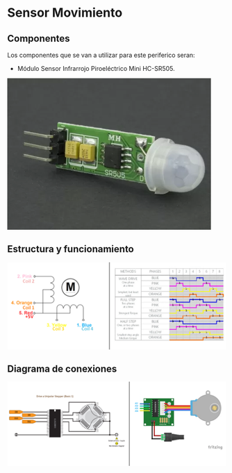 
# Sensor Movimiento

## Componentes
Los componentes que se van a utilizar para este periferico seran:

- Módulo Sensor Infrarrojo Piroeléctrico Mini HC-SR505.

![Screenshot](/Perifericos/sensorMov/componentesPIR.png) 


## Estructura y funcionamiento

![Screenshot](/Perifericos/Motor/estyfuncMotor.png) 

## Diagrama de conexiones

![Screenshot](/Perifericos/Motor/conexionesMotor.png) 
